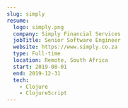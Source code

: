 ```yaml
---
slug: simply
resume:
  logo: simply.png
  company: Simply Financial Services
  jobTitle: Senior Software Engineer
  website: https://www.simply.co.za
  type: Full-time
  location: Remote, South Africa
  start: 2019-08-01
  end: 2019-12-31
  tech:
    - Clojure
    - ClojureScript
---
```

